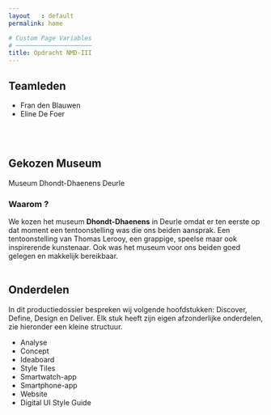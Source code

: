 ```yaml
---
layout   : default
permalink: home

# Custom Page Variables
# ─────────────────────
title: Opdracht NMD-III
---
```


Teamleden 
---------
 - Fran den Blauwen 
 - Eline De Foer
<br>
<br>

Gekozen Museum
--------------
Museum Dhondt-Dhaenens Deurle
<br>

<h3>Waarom ?</h3>
We kozen het museum <strong>Dhondt-Dhaenens</strong> in Deurle omdat er ten eerste op dat moment een tentoonstelling     was die ons beiden aansprak. Een tentoonstelling van Thomas Lerooy, een grappige, speelse maar ook inspirerende kunstenaar. Ook was het museum voor ons beiden goed gelegen en makkelijk bereikbaar.
<br>
<br>


Onderdelen
-----------
In dit productiedossier bespreken wij volgende hoofdstukken: Discover, Define, Design en Deliver.
Elk stuk heeft zijn eigen afzonderlijke onderdelen, zie hieronder een kleine structuur.

- Analyse
- Concept
- Ideaboard
- Style Tiles
- Smartwatch-app
- Smartphone-app
- Website
- Digital UI Style Guide

<br>